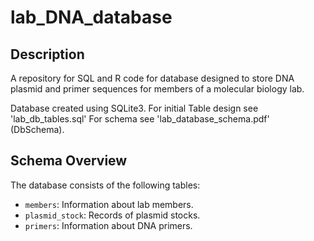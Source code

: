 # lab_DNA_database

## Description

A repository for SQL and R code for database designed to store DNA plasmid and primer sequences for members of a molecular biology lab.

Database created using SQLite3. For initial Table design see 'lab_db_tables.sql' For schema see 'lab_database_schema.pdf' (DbSchema).

## Schema Overview

The database consists of the following tables:

- `members`: Information about lab members.
- `plasmid_stock`: Records of plasmid stocks.
- `primers`: Information about DNA primers.
